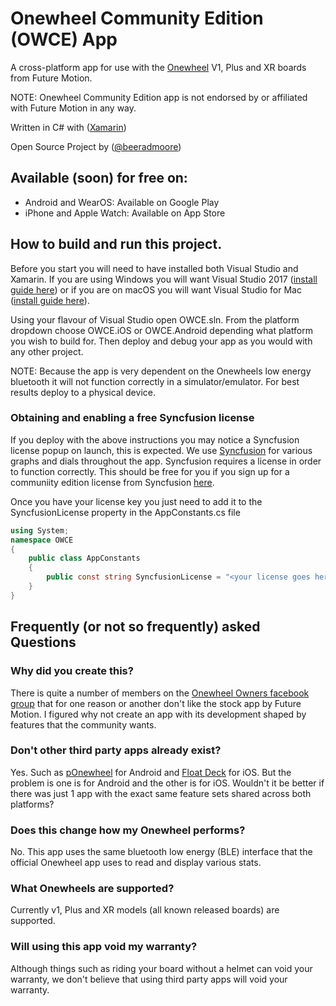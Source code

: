 Onewheel Community Edition (OWCE) App
===========

A cross-platform app for use with the [Onewheel](https://onewheel.com/) V1, Plus and XR boards from Future Motion.

NOTE: Onewheel Community Edition app is not endorsed by or affiliated with Future Motion in any way.

Written in C# with ([Xamarin](http://www.xamarin.com))

Open Source Project by ([@beeradmoore](http://www.twitter.com/beeradmoore)) 

## Available (soon) for free on:
* Android and WearOS: Available on Google Play
* iPhone and Apple Watch: Available on App Store

## How to build and run this project. 

Before you start you will need to have installed both Visual Studio and Xamarin. If you are using Windows you will want Visual Studio 2017 ([install guide here](https://docs.microsoft.com/en-us/xamarin/cross-platform/get-started/installation/windows)) or if you are on macOS you will want Visual Studio for Mac ([install guide here](https://docs.microsoft.com/en-us/visualstudio/mac/installation)).

Using your flavour of Visual Studio open OWCE.sln. From the platform dropdown choose OWCE.iOS or OWCE.Android depending what platform you wish to build for. Then deploy and debug your app as you would with any other project.

NOTE: Because the app is very dependent on the Onewheels low energy bluetooth it will not function correctly in a simulator/emulator. For best results deploy to a physical device. 

### Obtaining and enabling a free Syncfusion license

If you deploy with the above instructions you may notice a Syncfusion license popup on launch, this is expected. We use [Syncfusion](https://www.syncfusion.com/products/xamarin) for various graphs and dials throughout the app. Syncfusion requires a license in order to function correctly. This should be free for you if you sign up for a communiity edition license from Syncfusion [here](https://www.syncfusion.com/products/communitylicense).

Once you have your license key you just need to add it to the SyncfusionLicense property in the AppConstants.cs file

```csharp
using System;
namespace OWCE
{
    public class AppConstants
    {
        public const string SyncfusionLicense = "<your license goes here>";
    }
}
```


## Frequently (or not so frequently) asked Questions

### Why did you create this?

There is quite a number of members on the [Onewheel Owners facebook group](https://www.facebook.com/groups/onewheelownersgroup/) that for one reason or another don't like the stock app by Future Motion. I figured why not create an app with its development shaped by features that the community wants.

### Don't other third party apps already exist?

Yes. Such as [pOnewheel](https://play.google.com/store/apps/details?id=net.kwatts.powtools&hl=en) for Android and [Float Deck](https://itunes.apple.com/us/app/float-deck/id1332503706?mt=8) for iOS. But the problem is one is for Android and the other is for iOS. Wouldn't it be better if there was just 1 app with the exact same feature sets shared across both platforms?

### Does this change how my Onewheel performs?

No. This app uses the same bluetooth low energy (BLE) interface that the official Onewheel app uses to read and display various stats.

### What Onewheels are supported?

Currently v1, Plus and XR models (all known released boards) are supported.

### Will using this app void my warranty?

Although things such as riding your board without a helmet can void your warranty, we don't believe that using third party apps will void your warranty.